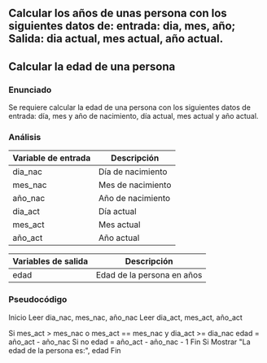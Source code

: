 ## Calcular los años de unas persona con los siguientes datos de: entrada: dia, mes, año; Salida: dia actual, mes actual, año actual.

## Calcular la edad de una persona

### Enunciado
Se requiere calcular la edad de una persona con los siguientes datos de entrada: día, mes y año de nacimiento, día actual, mes actual y año actual.

### Análisis

| Variable de entrada | Descripción                        |
|---------------------|------------------------------------|
| dia_nac             | Día de nacimiento                  |
| mes_nac             | Mes de nacimiento                  |
| año_nac             | Año de nacimiento                  |
| dia_act             | Día actual                         |
| mes_act             | Mes actual                         |
| año_act             | Año actual                         |

| Variables de salida | Descripción                        |
|---------------------|------------------------------------|
| edad                | Edad de la persona en años         |

### Pseudocódigo

Inicio
Leer dia_nac, mes_nac, año_nac
Leer dia_act, mes_act, año_act

Si mes_act > mes_nac o mes_act == mes_nac y dia_act >= dia_nac
     edad = año_act - año_nac
Si no
     edad = año_act - año_nac - 1
Fin Si
Mostrar "La edad de la persona es:", edad
Fin